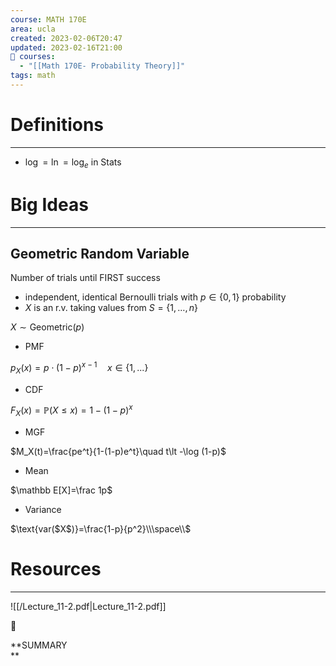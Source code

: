 ```yaml
---
course: MATH 170E
area: ucla
created: 2023-02-06T20:47
updated: 2023-02-16T21:00
📕 courses:
  - "[[Math 170E- Probability Theory]]"
tags: math
---
```

# Definitions

---

- $\log=\ln=\log_e$﻿ in Stats

# Big Ideas

---

## Geometric Random Variable

Number of trials until FIRST success

- independent, identical Bernoulli trials with $p\in \{0,1\}$﻿ probability
- $X$﻿ is an r.v. taking values from $S=\{1,…,n\}$﻿

$X\sim\text{Geometric($p$)}$

- PMF

$p_X(x)=p\cdot(1-p)^{x-1}\quad x\in\{1,...\}$

- CDF

$F_X(x)=\mathbb P(X\le x)=1-(1-p)^x$

- MGF

$M_X(t)=\frac{pe^t}{1-(1-p)e^t}\quad t\lt -\log (1-p)$

- Mean

$\mathbb E[X]=\frac 1p$

- Variance

$\text{var($X$)}=\frac{1-p}{p^2}\\\space\\$

# Resources

---

![[/Lecture_11-2.pdf|Lecture_11-2.pdf]]

📌

**SUMMARY  
**